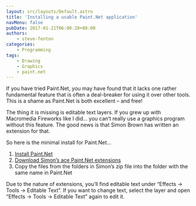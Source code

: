 ```yaml
---
layout: src/layouts/Default.astro
title: 'Installing a usable Paint.Net application'
navMenu: false
pubDate: 2017-01-21T06:00:28+00:00
authors:
    - steve-fenton
categories:
    - Programming
tags:
    - Drawing
    - Graphics
    - paint.net
---
```


If you have tried Paint.Net, you may have found that it lacks one rather fundamental feature that is often a deal-breaker for using it over other tools. This is a shame as Paint.Net is both excellent – and free!

The thing it is missing is editable text layers. If you grew up with Macromedia Fireworks like I did… you can’t really use a graphics program without this feature. The good news is that Simon Brown has written an extension for that.

So here is the minimal install for Paint.Net…

1. [Install Paint.Net](http://www.getpaint.net/index.html)
2. [Download Simon’s ace Paint.Net extensions](http://forums.getpaint.net/index.php?/topic/10056-editable-text-v10-stable/)
3. Copy the files from the folders in Simon’s zip file into the folder with the same name in Paint.Net

Due to the nature of extensions, you’ll find editable text under “Effects -&gt; Tools -&gt; Editable Text”. If you want to change text, select the layer and open “Effects -&gt; Tools -&gt; Editable Text” again to edit it.